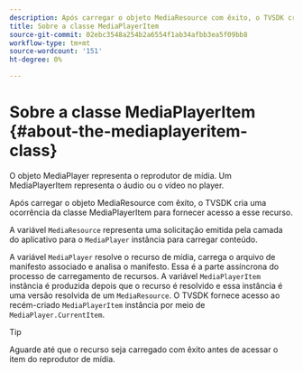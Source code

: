 ```yaml
---
description: Após carregar o objeto MediaResource com êxito, o TVSDK cria uma ocorrência da classe MediaPlayerItem para fornecer acesso a esse recurso.
title: Sobre a classe MediaPlayerItem
source-git-commit: 02ebc3548a254b2a6554f1ab34afbb3ea5f09bb8
workflow-type: tm+mt
source-wordcount: '151'
ht-degree: 0%

---
```


# Sobre a classe MediaPlayerItem {#about-the-mediaplayeritem-class}

O objeto MediaPlayer representa o reprodutor de mídia. Um MediaPlayerItem representa o áudio ou o vídeo no player.

Após carregar o objeto MediaResource com êxito, o TVSDK cria uma ocorrência da classe MediaPlayerItem para fornecer acesso a esse recurso.

A variável `MediaResource` representa uma solicitação emitida pela camada do aplicativo para o `MediaPlayer` instância para carregar conteúdo.

A variável `MediaPlayer` resolve o recurso de mídia, carrega o arquivo de manifesto associado e analisa o manifesto. Essa é a parte assíncrona do processo de carregamento de recursos. A variável `MediaPlayerItem` instância é produzida depois que o recurso é resolvido e essa instância é uma versão resolvida de um `MediaResource`. O TVSDK fornece acesso ao recém-criado `MediaPlayerItem` instância por meio de `MediaPlayer.CurrentItem`.

>[!TIP]
>
>Aguarde até que o recurso seja carregado com êxito antes de acessar o item do reprodutor de mídia.
